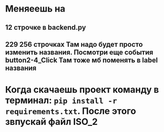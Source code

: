# Меняеешь на 
## 12 строчке в backend.py
## 229 256 строчках Там надо будет просто изменить названия. Посмотри еще события button2-4_Click Там тоже мб поменять в label названия
# Когда скачаешь проект команду в терминал: ```pip install -r requirements.txt```. После этого звпускай файл ISO_2
